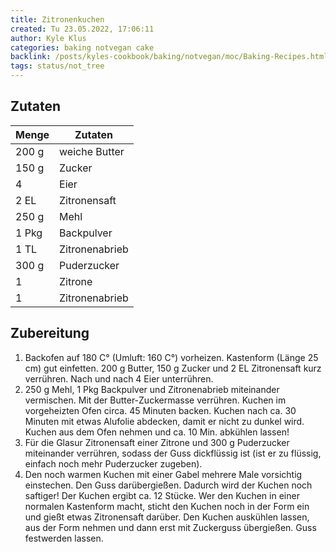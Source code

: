 ```yaml
---
title: Zitronenkuchen
created: Tu 23.05.2022, 17:06:11
author: Kyle Klus
categories: baking notvegan cake
backlink: /posts/kyles-cookbook/baking/notvegan/moc/Baking-Recipes.html
tags: status/not_tree
---
```


## Zutaten

| Menge            | Zutaten          |
| ---------------- | ---------------- |
| 200 g             | weiche Butter             |
| 150 g               | Zucker           |
| 4             | Eier      |
| 2 EL            | Zitronensaft             |
| 250 g              | Mehl            |
| 1 Pkg             | Backpulver    |
| 1 TL             | Zitronenabrieb    |
| 300 g             | Puderzucker    |
| 1             | Zitrone    |
| 1             | Zitronenabrieb    |

## Zubereitung

1. Backofen auf 180 C° (Umluft: 160 C°) vorheizen. Kastenform (Länge 25 cm) gut einfetten. 200 g Butter, 150 g Zucker und 2 EL Zitronensaft kurz verrühren. Nach und nach 4 Eier unterrühren.
2. 250 g Mehl, 1 Pkg Backpulver und Zitronenabrieb miteinander vermischen. Mit der Butter-Zuckermasse verrühren. Kuchen im vorgeheizten Ofen circa. 45 Minuten backen. Kuchen nach ca. 30 Minuten mit etwas Alufolie abdecken, damit er nicht zu dunkel wird. Kuchen aus dem Ofen nehmen und ca. 10 Min. abkühlen lassen!
3. Für die Glasur Zitronensaft einer Zitrone und 300 g Puderzucker miteinander verrühren, sodass der Guss dickflüssig ist (ist er zu flüssig, einfach noch mehr Puderzucker zugeben).
4. Den noch warmen Kuchen mit einer Gabel mehrere Male vorsichtig einstechen. Den Guss darübergießen. Dadurch wird der Kuchen noch saftiger! Der Kuchen ergibt ca. 12 Stücke. Wer den Kuchen in einer normalen Kastenform macht, sticht den Kuchen noch in der Form ein und gießt etwas Zitronensaft darüber. Den Kuchen auskühlen lassen, aus der Form nehmen und dann erst mit Zuckerguss übergießen. Guss festwerden lassen.
